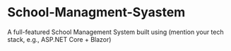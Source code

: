 # School-Managment-Syastem
A full-featured School Management System built using  (mention your tech stack, e.g., ASP.NET Core + Blazor)
